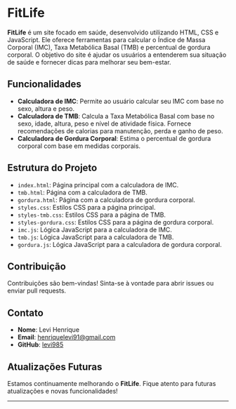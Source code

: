 # FitLife

**FitLife** é um site focado em saúde, desenvolvido utilizando HTML, CSS e JavaScript. Ele oferece ferramentas para calcular o Índice de Massa Corporal (IMC), Taxa Metabólica Basal (TMB) e percentual de gordura corporal. O objetivo do site é ajudar os usuários a entenderem sua situação de saúde e fornecer dicas para melhorar seu bem-estar.

## Funcionalidades

- **Calculadora de IMC**: Permite ao usuário calcular seu IMC com base no sexo, altura e peso.
- **Calculadora de TMB**: Calcula a Taxa Metabólica Basal com base no sexo, idade, altura, peso e nível de atividade física. Fornece recomendações de calorias para manutenção, perda e ganho de peso.
- **Calculadora de Gordura Corporal**: Estima o percentual de gordura corporal com base em medidas corporais.

## Estrutura do Projeto

- `index.html`: Página principal com a calculadora de IMC.
- `tmb.html`: Página com a calculadora de TMB.
- `gordura.html`: Página com a calculadora de gordura corporal.
- `styles.css`: Estilos CSS para a página principal.
- `styles-tmb.css`: Estilos CSS para a página de TMB.
- `styles-gordura.css`: Estilos CSS para a página de gordura corporal.
- `imc.js`: Lógica JavaScript para a calculadora de IMC.
- `tmb.js`: Lógica JavaScript para a calculadora de TMB.
- `gordura.js`: Lógica JavaScript para a calculadora de gordura corporal.

## Contribuição

Contribuições são bem-vindas! Sinta-se à vontade para abrir issues ou enviar pull requests.

## Contato

- **Nome**: Levi Henrique
- **Email**: henriquelevi91@gmail.com
- **GitHub**: [levi985](https://github.com/levi985)

## Atualizações Futuras

Estamos continuamente melhorando o **FitLife**. Fique atento para futuras atualizações e novas funcionalidades!


---

